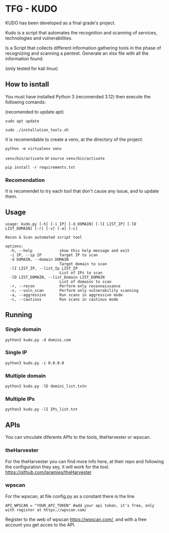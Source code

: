 # TFG - KUDO
KUDO has been developed as a final grade's project. 

Kudo is a script that automates the recognition and scanning of services, technologies and vulnerabilities.

Is a Script that collects different information gathering tools in the phase of recognizing and scanning a pentest. Generate an xlsx file with all the information found.

(only tested for kali linux)

## How to isntall
You must have installed Python 3 (recomended 3.12)
then execute the following comands:

(recomended to update apt)

```sudo apt update```

```sudo ./installation_tools.sh ```

It is recomendable to create a venv, at the directory of the project:

```python -m virtualenv venv```

``venv/bin/activate``
or
``source venv/bin/activate``

```pip install -r requirements.txt```
### Recomendation
It is recomendet to try each tool that don't cause any issue, and to update them.

## Usage
```
usage: kudo.py [-h] [-i IP] [-d DOMAIN] [-lI LIST_IP] [-lD LIST_DOMAIN] [-r] [-v] [-a] [-c] 

Recon & Scan automated script tool

options:
  -h, --help            show this help message and exit
  -i IP, --ip IP        Target IP to scan
  -d DOMAIN, --domain DOMAIN
                        Target domain to scan
  -lI LIST_IP, --list_Ip LIST_IP
                        List of IPs to scan
  -lD LIST_DOMAIN, --list_Domain LIST_DOMAIN
                        List of domains to scan
  -r, --recon           Perform only reconnaissance
  -v, --vuln_scan       Perform only vulnerability scanning
  -a, --aggressive      Run scans in aggressive mode
  -c, --cautious        Run scans in cautious mode
```

## Running 
### Single domain
``python3 kudo.py -d domini.com``
### Single IP
``python3 kudo.py -i 0.0.0.0``
### Multiple domain
``python3 kudo.py -lD domini_list.txtn``
### Multiple IPs
``python3 kudo.py -lI IPs_list.txt``

## APIs 
You can vinculate diferents APIs to the tools, theHarvester or wpscan. 

### theHarvester
For the theHarvester you can find more info here, at their repo and following the configuration they sey, it will work for the tool.
https://github.com/laramies/theHarvester

### wpscan
For the wpscan, at file config.py as a constant there is the line 

```API_WPSCAN = "YOUR_API_TOKEN" #add your api token, it's free, only with register at https://wpscan.com/```

Register to the web of wpscan https://wpscan.com/, and with a free account you get acces to the API.

